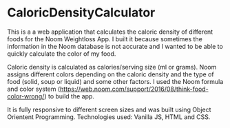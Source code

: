 # CaloricDensityCalculator
This is a a web application that calculates the caloric density of different foods for the Noom Weightloss App. I built it because sometimes the information in the Noom database is not accurate and I wanted to be able to quickly calculate the color of my food.  

Caloric density is calculated as calories/serving size (ml or grams). Noom assigns different colors depending on the caloric density and the type of food (solid, soup or liquid) and some other factors. I used the Noom formula and color system (https://web.noom.com/support/2016/08/think-food-color-wrong/) to build the app.

It is fully responsive to different screen sizes and was built using Object Orientent Programming.
Technologies used: Vanilla JS, HTML and CSS.
